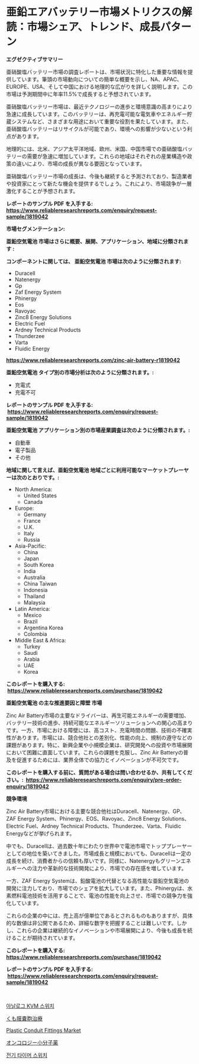 <p><h1>亜鉛エアバッテリー市場メトリクスの解読：市場シェア、トレンド、成長パターン</h1></p><p><strong>エグゼクティブサマリー</strong></p>
<p><p>亜硝酸塩バッテリー市場の調査レポートは、市場状況に特化した重要な情報を提供しています。筆頭の市場動向についての簡単な概要を示し、NA、APAC、EUROPE、USA、そして中国における地理的な広がりを詳しく説明します。この市場は予測期間中に年率11.5%で成長すると予想されています。</p><p>亜硝酸塩バッテリー市場は、最近テクノロジーの進歩と環境意識の高まりにより急速に成長しています。このバッテリーは、再充電可能な電気車やエネルギー貯蔵システムなど、さまざまな用途において重要な役割を果たしています。また、亜硝酸塩バッテリーはリサイクルが可能であり、環境への影響が少ないという利点があります。</p><p>地理的には、北米、アジア太平洋地域、欧州、米国、中国市場での亜硝酸塩バッテリーの需要が急速に増加しています。これらの地域はそれぞれの産業構造や政策の違いにより、市場の成長が異なる要因となっています。</p><p>亜硝酸塩バッテリー市場の成長は、今後も継続すると予測されており、製造業者や投資家にとって新たな機会を提供するでしょう。これにより、市場競争が一層激化することが予想されます。</p></p>
<p><strong>レポートのサンプル PDF を入手する: <a href="https://www.reliableresearchreports.com/enquiry/request-sample/1819042">https://www.reliableresearchreports.com/enquiry/request-sample/1819042</a></strong></p>
<p><strong>市場セグメンテーション:</strong></p>
<p><strong> 亜鉛空気電池 市場はさらに概要、展開、アプリケーション、地域に分類されます :</strong></p>
<p><strong>コンポーネントに関しては、 亜鉛空気電池 市場は次のように分類されます: &nbsp;</strong></p>
<p><ul><li>Duracell</li><li>Natenergy</li><li>Gp</li><li>Zaf Energy System</li><li>Phinergy</li><li>Eos</li><li>Ravoyac</li><li>Zinc8 Energy Solutions</li><li>Electric Fuel</li><li>Ardney Technical Products</li><li>Thunderzee</li><li>Varta</li><li>Fluidic Energy</li></ul></p>
<p><strong><a href="https://www.reliableresearchreports.com/zinc-air-battery-r1819042">https://www.reliableresearchreports.com/zinc-air-battery-r1819042</a></strong></p>
<p><strong> 亜鉛空気電池 タイプ別の市場分析は次のように分類されます。:</strong></p>
<p><ul><li>充電式</li><li>充電不可</li></ul></p>
<p><strong>レポートのサンプル PDF を入手する: &nbsp;<a href="https://www.reliableresearchreports.com/enquiry/request-sample/1819042">https://www.reliableresearchreports.com/enquiry/request-sample/1819042</a></strong></p>
<p><strong> 亜鉛空気電池 アプリケーション別の市場産業調査は次のように分類されます。:</strong></p>
<p><ul><li>自動車</li><li>電子製品</li><li>その他</li></ul></p>
<p><strong>地域に関して言えば、亜鉛空気電池 地域ごとに利用可能なマーケットプレーヤーは次のとおりです。:</strong></p>
<p><ul>
    <li>
        North America:
        <ul>
            <li>United States</li>
            <li>Canada</li>
        </ul>
    </li>
    <li>
        Europe:
        <ul>
            <li>Germany</li>
            <li>France</li>
            <li>U.K.</li>
            <li>Italy</li>
            <li>Russia</li>
        </ul>
    </li>
    <li>
        Asia-Pacific:
        <ul>
            <li>China</li>
            <li>Japan</li>
            <li>South Korea</li>
            <li>India</li>
            <li>Australia</li>
            <li>China Taiwan</li>
            <li>Indonesia</li>
            <li>Thailand</li>
            <li>Malaysia</li>
        </ul>
    </li>
    <li>
        Latin America:
        <ul>
            <li>Mexico</li>
            <li>Brazil</li>
            <li>Argentina Korea</li>
            <li>Colombia</li>
        </ul>
    </li>
    <li>
        Middle East & Africa:
        <ul>
            <li>Turkey</li>
            <li>Saudi</li>
            <li>Arabia</li>
            <li>UAE</li>
            <li>Korea</li>
        </ul>
    </li>
    </ul></p>
<p><strong>このレポートを購入する: &nbsp;<a href="https://www.reliableresearchreports.com/purchase/1819042">https://www.reliableresearchreports.com/purchase/1819042</a></strong></p>
<p><strong>亜鉛空気電池 の主な推進要因と障壁 市場</strong></p>
<p><p>Zinc Air Battery市場の主要なドライバーは、再生可能エネルギーの需要増加、バッテリー技術の進歩、持続可能なエネルギーソリューションへの関心の高まりです。一方、市場における障壁には、高コスト、充電時間の問題、技術の不確実性があります。市場には、競合他社との差別化、性能の向上、規制の遵守などの課題があります。特に、新興企業や小規模企業は、研究開発への投資や市場展開において困難に直面しています。これらの課題を克服し、Zinc Air Batteryの普及を促進するためには、業界全体での協力とイノベーションが不可欠です。</p></p>
<p><strong>このレポートを購入する前に、質問がある場合は問い合わせるか、共有してください。:&nbsp; <a href="https://www.reliableresearchreports.com/enquiry/pre-order-enquiry/1819042">https://www.reliableresearchreports.com/enquiry/pre-order-enquiry/1819042</a></strong></p>
<p><strong>競争環境</strong></p>
<p><p>Zinc Air Battery市場における主要な競合他社はDuracell、Natenergy、GP、ZAF Energy System、Phinergy、EOS、Ravoyac、Zinc8 Energy Solutions、Electric Fuel、Ardney Technical Products、Thunderzee、Varta、Fluidic Energyなどが挙げられます。</p><p>中でも、Duracellは、過去数十年にわたり世界中で電池市場でトッププレーヤーとしての地位を築いてきました。市場成長と規模においても、Duracellは一定の成長を続け、消費者からの信頼も厚いです。同様に、Natenergyもグリーンエネルギーへの注力や革新的な技術開発により、市場での存在感を増しています。</p><p>一方、ZAF Energy Systemは、鉛酸電池の代替となる高性能な亜鉛空気電池の開発に注力しており、市場でのシェアを拡大しています。また、Phinergyは、水素燃料電池技術を活用することで、電池の性能を向上させ、市場での競争力を強化しています。</p><p>これらの企業の中には、売上高が億単位であるとされるものもありますが、具体的な数値は非公開であるため、詳細な数字を把握することは難しいです。しかし、これらの企業は継続的なイノベーションや市場展開により、今後も成長を続けることが期待されています。</p></p>
<p><strong>このレポートを購入する: &nbsp; <a href="https://www.reliableresearchreports.com/purchase/1819042">https://www.reliableresearchreports.com/purchase/1819042</a></strong></p>
<p><strong>レポートのサンプル PDF を入手する: &nbsp;<a href="https://www.reliableresearchreports.com/enquiry/request-sample/1819042">https://www.reliableresearchreports.com/enquiry/request-sample/1819042</a></strong><strong></strong></p>
<p>&nbsp;</p>
<p><p><a href="https://medium.com/@porterhntz2023/%EC%95%84%EB%82%A0%EB%A1%9C%EA%B7%B8-kvm-%EC%8A%A4%EC%9C%84%EC%B9%98-%EC%8B%9C%EC%9E%A5-%EC%A0%84%EB%A7%9D-%EC%82%B0%EC%97%85-%EA%B0%9C%EC%9A%94-%EB%B0%8F-%EC%98%88%EC%B8%A1-2024%EB%85%84%EB%B6%80%ED%84%B0-2031%EB%85%84%EA%B9%8C%EC%A7%80-d315bae228f7">아날로그 KVM 스위치</a></p><p><a href="https://medium.com/@tigerprawn1996/%E3%82%A2%E3%83%A9%E3%82%AF%E3%83%8E%E3%82%A4%E3%83%89%E5%9A%A2%E8%83%9E%E6%B2%BB%E7%99%82%E5%B8%82%E5%A0%B4%E8%A6%8F%E6%A8%A1-%E5%B8%82%E5%A0%B4%E3%81%AE%E8%A6%8B%E9%80%9A%E3%81%97%E3%81%A8%E5%B8%82%E5%A0%B4%E4%BA%88%E6%B8%AC-2024%E5%B9%B4%E3%81%8B%E3%82%892031%E5%B9%B4%E3%81%BE%E3%81%A7-8c05326a9f57">くも膜嚢胞治療</a></p><p><a href="https://github.com/santosh758595/Market-Research-Report-List-4/blob/main/plastic-conduit-fittings-market.md">Plastic Conduit Fittings Market</a></p><p><a href="https://medium.com/@jimmieraun892023/%E3%81%8C%E3%82%93%E6%B2%BB%E7%99%82%E7%94%A8%E5%B0%8F%E5%88%86%E5%AD%90%E8%96%AC%E5%B8%82%E5%A0%B4%E3%81%AE%E5%88%86%E6%9E%90-2024%E5%B9%B4%E3%81%8B%E3%82%892031%E5%B9%B4%E3%81%BE%E3%81%A7%E3%81%AE%E3%82%B0%E3%83%AD%E3%83%BC%E3%83%90%E3%83%AB%E7%94%A3%E6%A5%AD%E3%81%AE%E5%B1%95%E6%9C%9B%E3%81%A8%E4%BA%88%E6%B8%AC-890c07efb0e8">オンコロジー小分子薬</a></p><p><a href="https://medium.com/@bubblebutt879567/%EC%A0%84%EA%B8%B0-%ED%83%80%EC%9D%B4%EB%A8%B8-%EC%8A%A4%EC%9C%84%EC%B9%98-%EC%8B%9C%EC%9E%A5-%EC%A7%80%ED%91%9C-%ED%95%B4%EB%8F%85-%EC%8B%9C%EC%9E%A5-%EC%A0%90%EC%9C%A0%EC%9C%A8-%ED%8A%B8%EB%A0%8C%EB%93%9C-%EB%B0%8F-%EC%84%B1%EC%9E%A5-%ED%8C%A8%ED%84%B4-e32c545ce06d">전기 타이머 스위치</a></p></p>